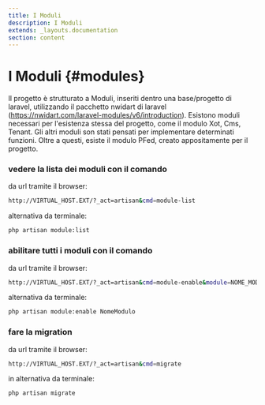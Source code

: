 ```yaml
---
title: I Moduli
description: I Moduli
extends: _layouts.documentation
section: content
---
```


# I Moduli {#modules}
Il progetto è strutturato a Moduli, inseriti dentro una base/progetto di laravel, utilizzando il pacchetto nwidart di laravel (https://nwidart.com/laravel-modules/v6/introduction). 
Esistono moduli necessari per l'esistenza stessa del progetto, come il modulo Xot, Cms, Tenant.
Gli altri moduli son stati pensati per implementare determinati funzioni.
Oltre a questi, esiste il modulo PFed, creato appositamente per il progetto.


### vedere la lista dei moduli con il comando

da url tramite il browser: 

```bash
http://VIRTUAL_HOST.EXT/?_act=artisan&cmd=module-list
```

alternativa da terminale:

```bash
php artisan module:list 
```

### abilitare tutti i moduli con il comando

da url tramite il browser: 

```bash
http://VIRTUAL_HOST.EXT/?_act=artisan&cmd=module-enable&module=NOME_MODULO
```

alternativa da terminale:

```bash
php artisan module:enable NomeModulo
```

### fare la migration

da url tramite il browser: 

```bash
http://VIRTUAL_HOST.EXT/?_act=artisan&cmd=migrate
```

in alternativa da terminale:

```bash
php artisan migrate
```

